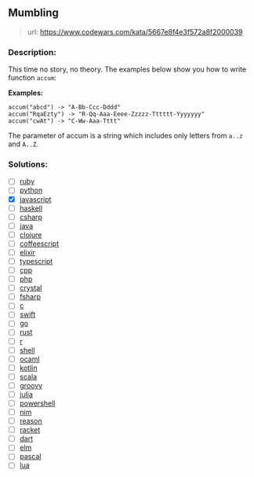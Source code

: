 ## Mumbling

> url: <https://www.codewars.com/kata/5667e8f4e3f572a8f2000039>

### Description:

This time no story, no theory. The examples below show you how to write function `accum`:

**Examples:**

```
accum("abcd") -> "A-Bb-Ccc-Dddd"
accum("RqaEzty") -> "R-Qq-Aaa-Eeee-Zzzzz-Tttttt-Yyyyyyy"
accum("cwAt") -> "C-Ww-Aaa-Tttt"
```

The parameter of accum is a string which includes only letters from `a..z` and `A..Z`.

### Solutions:

- [ ] [ruby]()
- [ ] [python]()
- [x] [javascript](./01-solution.js)
- [ ] [haskell]()
- [ ] [csharp]()
- [ ] [java]()
- [ ] [clojure]()
- [ ] [coffeescript]()
- [ ] [elixir]()
- [ ] [typescript]()
- [ ] [cpp]()
- [ ] [php]()
- [ ] [crystal]()
- [ ] [fsharp]()
- [ ] [c]()
- [ ] [swift]()
- [ ] [go]()
- [ ] [rust]()
- [ ] [r]()
- [ ] [shell]()
- [ ] [ocaml]()
- [ ] [kotlin]()
- [ ] [scala]()
- [ ] [groovy]()
- [ ] [julia]()
- [ ] [powershell]()
- [ ] [nim]()
- [ ] [reason]()
- [ ] [racket]()
- [ ] [dart]()
- [ ] [elm]()
- [ ] [pascal]()
- [ ] [lua]()
